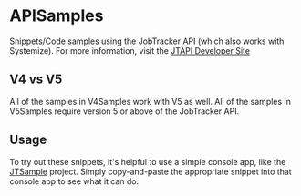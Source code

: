 # APISamples
Snippets/Code samples using the JobTracker API (which also works with Systemize). For more information, visit the [JTAPI Developer Site](https://developer.moraware.com/)

## V4 vs V5
All of the samples in V4Samples work with V5 as well. All of the samples in V5Samples require version 5 or above of the JobTracker API.

## Usage
To try out these snippets, it's helpful to use a simple console app, like the [JTSample](https://github.com/Moraware/JTSample) project. Simply copy-and-paste the appropriate snippet into that console app to see what it can do.
